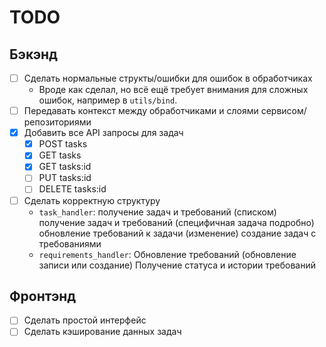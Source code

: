 # TODO

## Бэкэнд

- [ ] Сделать нормальные структы/ошибки для ошибок в обработчиках
  - Вроде как сделал, но всё ещё требует внимания для сложных ошибок,
    например в `utils/bind`.
- [ ] Передавать контекст между обработчиками и слоями сервисом/репозиториями
- [x] Добавить все API запросы для задач
  - [x] POST tasks
  - [x] GET tasks
  - [x] GET tasks:id
  - [ ] PUT tasks:id
  - [ ] DELETE tasks:id

- [ ] Сделать корректную структуру
  - `task_handler`:
    получение задач и требований (списком)
    получение задач и требований (специфичная задача подробно)
    обновление требований к задачи (изменение)
    создание задач с требованиями
  - `requirements_handler`:
    Обновление требований (обновление записи или создание)
    Получение статуса и истории требований

## Фронтэнд

- [ ] Сделать простой интерфейс
- [ ] Сделать кэширование данных задач
